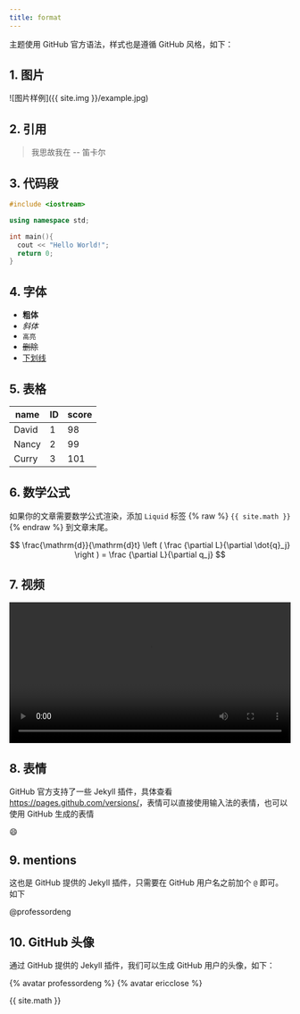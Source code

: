 ```yaml
---
title: format
---
```


主题使用 GitHub 官方语法，样式也是遵循 GitHub 风格，如下：

## 1. 图片

![图片样例]({{ site.img }}/example.jpg)

## 2. 引用

> 我思故我在 -- 笛卡尔

## 3. 代码段

```c++
#include <iostream>

using namespace std;

int main(){
  cout << "Hello World!";
  return 0;
}
```

## 4. 字体

- **粗体**
- _斜体_
- `高亮`
- ~~删除~~
- <u>下划线</u>

## 5. 表格

| name  | ID  | score |
| ----- | --- | ----- |
| David | 1   | 98    |
| Nancy | 2   | 99    |
| Curry | 3   | 101   |

## 6. 数学公式

如果你的文章需要数学公式渲染，添加 `Liquid` 标签 {% raw %} `{{ site.math }}` {% endraw %} 到文章末尾。

$$
\frac{\mathrm{d}}{\mathrm{d}t} \left ( \frac {\partial L}{\partial \dot{q}_j} \right ) = \frac {\partial L}{\partial q_j}
$$

## 7. 视频

<video src="https://cdn-video.xinpianchang.com/5b7fc02a84108.mp4" width = "100%" controls preload></video>

## 8. 表情

GitHub 官方支持了一些 Jekyll 插件，具体查看 <https://pages.github.com/versions/>，表情可以直接使用输入法的表情，也可以使用 GitHub 生成的表情

:smile:

## 9. mentions

这也是 GitHub 提供的 Jekyll 插件，只需要在 GitHub 用户名之前加个 `@` 即可。如下

@professordeng

## 10. GitHub 头像

通过 GitHub 提供的 Jekyll 插件，我们可以生成 GitHub 用户的头像，如下：

{% avatar professordeng %}
{% avatar ericclose %}

{{ site.math }}
